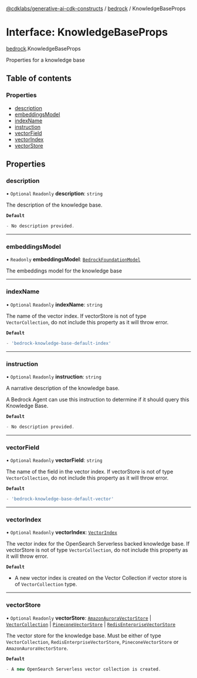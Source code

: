 [@cdklabs/generative-ai-cdk-constructs](../README.md) / [bedrock](../modules/bedrock.md) / KnowledgeBaseProps

# Interface: KnowledgeBaseProps

[bedrock](../modules/bedrock.md).KnowledgeBaseProps

Properties for a knowledge base

## Table of contents

### Properties

- [description](bedrock.KnowledgeBaseProps.md#description)
- [embeddingsModel](bedrock.KnowledgeBaseProps.md#embeddingsmodel)
- [indexName](bedrock.KnowledgeBaseProps.md#indexname)
- [instruction](bedrock.KnowledgeBaseProps.md#instruction)
- [vectorField](bedrock.KnowledgeBaseProps.md#vectorfield)
- [vectorIndex](bedrock.KnowledgeBaseProps.md#vectorindex)
- [vectorStore](bedrock.KnowledgeBaseProps.md#vectorstore)

## Properties

### description

• `Optional` `Readonly` **description**: `string`

The description of the knowledge base.

**`Default`**

```ts
- No description provided.
```

___

### embeddingsModel

• `Readonly` **embeddingsModel**: [`BedrockFoundationModel`](../classes/foundation_models.BedrockFoundationModel.md)

The embeddings model for the knowledge base

___

### indexName

• `Optional` `Readonly` **indexName**: `string`

The name of the vector index.
If vectorStore is not of type `VectorCollection`,
do not include this property as it will throw error.

**`Default`**

```ts
- 'bedrock-knowledge-base-default-index'
```

___

### instruction

• `Optional` `Readonly` **instruction**: `string`

A narrative description of the knowledge base.

A Bedrock Agent can use this instruction to determine if it should
query this Knowledge Base.

**`Default`**

```ts
- No description provided.
```

___

### vectorField

• `Optional` `Readonly` **vectorField**: `string`

The name of the field in the vector index.
If vectorStore is not of type `VectorCollection`,
do not include this property as it will throw error.

**`Default`**

```ts
- 'bedrock-knowledge-base-default-vector'
```

___

### vectorIndex

• `Optional` `Readonly` **vectorIndex**: [`VectorIndex`](../classes/opensearch_vectorindex.VectorIndex.md)

The vector index for the OpenSearch Serverless backed knowledge base.
If vectorStore is not of type `VectorCollection`, do not include
this property as it will throw error.

**`Default`**

- A new vector index is created on the Vector Collection
if vector store is of `VectorCollection` type.

___

### vectorStore

• `Optional` `Readonly` **vectorStore**: [`AmazonAuroraVectorStore`](../classes/amazonaurora.AmazonAuroraVectorStore.md) \| [`VectorCollection`](../classes/opensearchserverless.VectorCollection.md) \| [`PineconeVectorStore`](../classes/pinecone.PineconeVectorStore.md) \| [`RedisEnterpriseVectorStore`](../classes/redisenterprisecloud.RedisEnterpriseVectorStore.md)

The vector store for the knowledge base. Must be either of
type `VectorCollection`, `RedisEnterpriseVectorStore`,
`PineconeVectorStore` or `AmazonAuroraVectorStore`.

**`Default`**

```ts
- A new OpenSearch Serverless vector collection is created.
```
